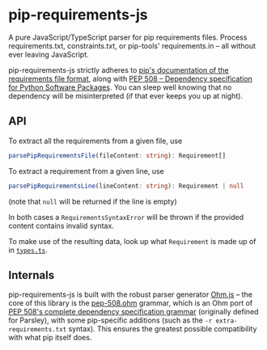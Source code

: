 # pip-requirements-js

A pure JavaScript/TypeScript parser for pip requirements files. Process requirements.txt, constraints.txt, or pip-tools' requirements.in – all without ever leaving JavaScript.

pip-requirements-js strictly adheres to [pip's documentation of the requirements file format](https://pip.pypa.io/en/stable/reference/requirements-file-format/), along with [PEP 508 – Dependency specification for Python Software Packages](https://peps.python.org/pep-0508/). You can sleep well knowing that no dependency will be misinterpreted (if that ever keeps you up at night).

## API

To extract all the requirements from a given file, use
```typescript
parsePipRequirementsFile(fileContent: string): Requirement[]
```

To extract a requirement from a given line, use
```typescript
parsePipRequirementsLine(lineContent: string): Requirement | null
```
(note that `null` will be returned if the line is empty)

In both cases a `RequirementsSyntaxError` will be thrown if the provided content contains invalid syntax.

To make use of the resulting data, look up what `Requirement` is made up of in [`types.ts`](https://github.com/Twixes/pip-requirements-js/blob/main/src/).

## Internals

pip-requirements-js is built with the robust parser generator [Ohm.js](https://github.com/ohmjs/ohm) – the core of this library is the [pep-508.ohm](https://github.com/Twixes/pip-requirements-js/blob/main/src/pep-508.ohm) grammar, which is an Ohm port of [PEP 508's complete dependency specification grammar](https://peps.python.org/pep-0508/#complete-grammar) (originally defined for Parsley), with some pip-specific additions (such as the `-r extra-requirements.txt` syntax). This ensures the greatest possible compatibility with what pip itself does.
